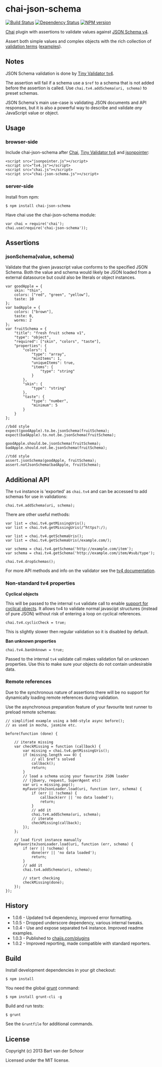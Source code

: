 # chai-json-schema

[![Build Status](https://secure.travis-ci.org/Bartvds/chai-json-schema.png?branch=master)](http://travis-ci.org/Bartvds/chai-json-schema) [![Dependency Status](https://gemnasium.com/Bartvds/chai-json-schema.png)](https://gemnasium.com/Bartvds/chai-json-schema) [![NPM version](https://badge.fury.io/js/chai-json-schema.png)](http://badge.fury.io/js/chai-json-schema)

[Chai](http://chaijs.com/) plugin with assertions to validate values against [JSON Schema v4](http://json-schema.org/). 

Assert both simple values and complex objects with the rich collection of [validation terms](http://json-schema.org/latest/json-schema-validation.html) ([examples](http://json-schema.org/examples.html)). 

## Notes

JSON Schema validation is done by [Tiny Validator tv4](https://github.com/geraintluff/tv4).

The assertion will fail if a schema use a `$ref` to a schema that is not added before the assertion is called. Use `chai.tv4.addSchema(uri, schema)` to preset schemas.

JSON Schema's main use-case is validating JSON documents and API responses, but it is also a powerful way to describe and validate *any* JavaScript value or object.

## Usage

### browser-side

Include chai-json-schema after [Chai](http://chaijs.com/), [Tiny Validator tv4](https://github.com/geraintluff/tv4) and [jsonpointer](https://github.com/alexeykuzmin/jsonpointer.js/):

    <script src="jsonpointer.js"></script>
    <script src="tv4.js"></script>
    <script src="chai.js"></script>
    <script src="chai-json-schema.js"></script>

### server-side

Install from npm:

    $ npm install chai-json-schema

Have chai use the chai-json-schema module:

    var chai = require('chai');
    chai.use(require('chai-json-schema'));

## Assertions

### jsonSchema(value, schema)

Validate that the given javascript value conforms to the specified JSON Schema. Both the value and schema would likely be JSON loaded from a external datasource but could also be literals or object instances.

    var goodApple = {
    	skin: "thin",
    	colors: ["red", "green", "yellow"],
    	taste: 10
    };
    var badApple = {
    	colors: ["brown"],
    	taste: 0,
    	worms: 2
    };
    var fruitSchema = {
    	"title": "fresh fruit schema v1",
    	"type": "object",
    	"required": ["skin", "colors", "taste"],
    	"properties": {
    		"colors": {
    			"type": "array",
    			"minItems": 1,
    			"uniqueItems": true,
    			"items": {
    				"type": "string"
    			}
    		},
    		"skin": {
    			"type": "string"
    		},
    		"taste": {
    			"type": "number",
    			"minimum": 5
    		}
    	}
    };
    
    //bdd style
    expect(goodApple).to.be.jsonSchema(fruitSchema);
    expect(badApple).to.not.be.jsonSchema(fruitSchema);
    
    goodApple.should.be.jsonSchema(fruitSchema);
    badApple.should.not.be.jsonSchema(fruitSchema);
    
    //tdd style
    assert.jsonSchema(goodApple, fruitSchema);
    assert.notJsonSchema(badApple, fruitSchema);

## Additional API

The `tv4` instance is 'exported' as `chai.tv4` and can be accessed to add schemas for use in validations: 

    chai.tv4.addSchema(uri, schema);

There are other useful methods:

    var list = chai.tv4.getMissingUris();
    var list = chai.tv4.getMissingUris(/^https?:/);

    var list = chai.tv4.getSchemaUris();
    var list = chai.tv4.getSchemaUris(/example.com/);
    
    var schema = chai.tv4.getSchema('http://example.com/item');
    var schema = chai.tv4.getSchema('http://example.com/item/#sub/type');
    
    chai.tv4.dropSchemas();

For more API methods and info on the validator see the [tv4 documentation](https://github.com/geraintluff/tv4#api). 

### Non-standard tv4 properties 

**Cyclical objects**

This will be passed to the internal `tv4` validate call to enable [support for cyclical objects](https://github.com/geraintluff/tv4#cyclical-javascript-objects). It allows tv4 to validate normal javascipt structures (instead of pure JSON) without risk of entering a loop on cyclical references.

    chai.tv4.cyclicCheck = true;
 
This is slightly slower then regular validation so it is disabled by default. 

**Ban unknown properties**

    chai.tv4.banUnknown = true;

Passed to the internal `tv4` validate call makes validation fail on unknown properties. Use this to make sure your objects do not contain undesirable data.

### Remote references

Due to the synchronous nature of assertions there will be no support for dynamically loading remote references during validation.

Use the asynchronous preparation feature of your favourite test runner to preload remote schemas:

    // simplified example using a bdd-style async before(); 
    // as used in mocha, jasmine etc.

    before(function (done) {
    
        // iterate missing
        var checkMissing = function (callback) {
            var missing = chai.tv4.getMissingUris();
            if (missing.length === 0) {
                // all $ref's solved
                callback();
                return;
            }
            // load a schema using your favourite JSON loader
            // (jQuery, request, SuperAgent etc)
            var uri = missing.pop();
            myFavoriteJsonLoader.load(uri, function (err, schema) {
                if (err || !schema) {
                    callback(err || 'no data loaded');
                    return;
                }
                // add it
                chai.tv4.addSchema(uri, schema);
                // iterate
                checkMissing(callback);
            });
        };

        // load first instance manually
        myFavoriteJsonLoader.load(uri, function (err, schema) {
            if (err || !schema) {
                done(err || 'no data loaded');
                return;
            }
            // add it
            chai.tv4.addSchema(uri, schema);

            // start checking
            checkMissing(done);
        });
    });

## History

* 1.0.6 - Updated tv4 dependency, improved error formatting.
* 1.0.5 - Dropped underscore dependency, various internal tweaks. 
* 1.0.4 - Use and expose separated tv4 instance. Improved readme examples.
* 1.0.3 - Published to [chaijs.com/plugins](http://chaijs.com/plugins)
* 1.0.2 - Improved reporting, made compatible with standard reporters.

## Build

Install development dependencies in your git checkout:

    $ npm install

You need the global [grunt](http://gruntjs.com) command:

    $ npm install grunt-cli -g

Build and run tests:

    $ grunt

See the `Gruntfile` for additional commands.

## License

Copyright (c) 2013 Bart van der Schoor

Licensed under the MIT license.